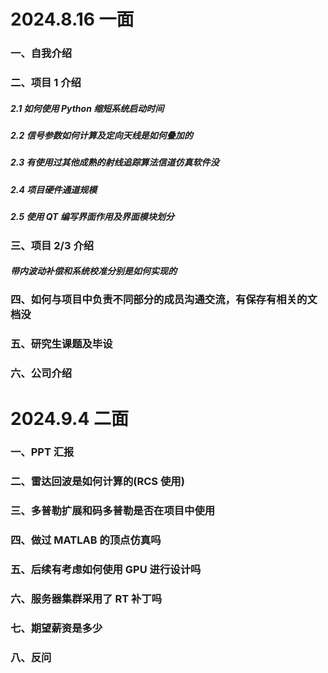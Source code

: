 # 2024.8.16 一面

### 一、自我介绍

### 二、项目 1 介绍

##### 2.1 如何使用 Python 缩短系统启动时间

##### 2.2 信号参数如何计算及定向天线是如何叠加的

##### 2.3 有使用过其他成熟的射线追踪算法信道仿真软件没

##### 2.4 项目硬件通道规模

##### 2.5 使用 QT 编写界面作用及界面模块划分

### 三、项目 2/3 介绍

##### 带内波动补偿和系统校准分别是如何实现的

### 四、如何与项目中负责不同部分的成员沟通交流，有保存有相关的文档没

### 五、研究生课题及毕设

### 六、公司介绍

# 2024.9.4 二面

### 一、PPT 汇报

### 二、雷达回波是如何计算的(RCS 使用)

### 三、多普勒扩展和码多普勒是否在项目中使用

### 四、做过 MATLAB 的顶点仿真吗

### 五、后续有考虑如何使用 GPU 进行设计吗

### 六、服务器集群采用了 RT 补丁吗

### 七、期望薪资是多少

### 八、反问
